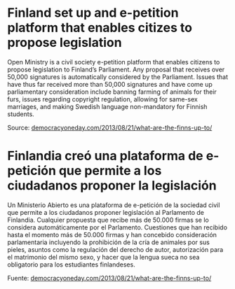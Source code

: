 # Finland set up and e-petition platform that enables citizes to propose legislation

Open Ministry is a civil society e-petition platform that enables citizens to propose legislation to Finland’s Parliament. Any proposal that receives over 50,000 signatures is automatically considered by the Parliament. Issues that have thus far received more than 50,000 signatures and have come up parliamentary consideration include banning farming of animals for their furs, issues regarding copyright regulation, allowing for same-sex marriages, and making Swedish language non-mandatory for Finnish students.

Source: [democracyoneday.com/2013/08/21/what-are-the-finns-up-to/](http://democracyoneday.com/2013/08/21/what-are-the-finns-up-to/)

# Finlandia creó una plataforma de e-petición que permite a los ciudadanos proponer la legislación

Un Ministerio Abierto es una plataforma de e-petición de la sociedad civil que permite a los ciudadanos proponer legislación al Parlamento de Finlandia. Cualquier propuesta que recibe más de 50.000 firmas se lo considera automáticamente por el Parlamento. Cuestiones que han recibido hasta el momento más de 50.000 firmas y han concebido consideración parlamentaria incluyendo la prohibición de la cría de animales por sus pieles, asuntos como la regulación del derecho de autor, autorización para el matrimonio del mismo sexo, y hacer que la  lengua sueca no sea obligatorio para los estudiantes finlandeses.

Fuente: [democracyoneday.com/2013/08/21/what-are-the-finns-up-to/](http://democracyoneday.com/2013/08/21/what-are-the-finns-up-to/)
